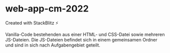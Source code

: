 # web-app-cm-2022
Created with StackBlitz ⚡️

Vanilla-Code bestehenden aus einer HTML- und CSS-Datei sowie mehreren JS-Dateien. 
Die JS-Dateien befindet sich in einem gemeinsamen Ordner und sind in sich nach Aufgabengebiet geteilt.
